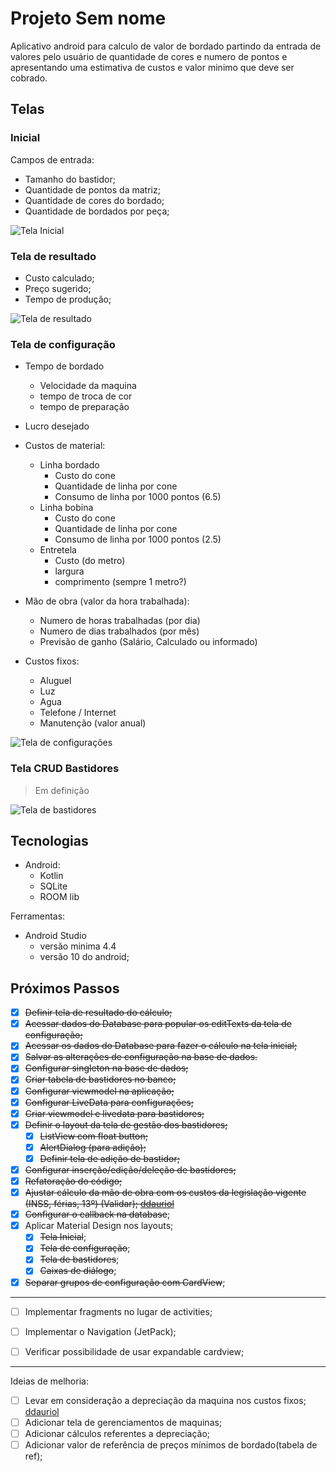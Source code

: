 # Projeto Sem nome

Aplicativo android para calculo de valor de bordado partindo da entrada de valores pelo usuário de quantidade de cores e numero de pontos e apresentando uma estimativa de custos e valor minimo que deve ser cobrado.

## Telas

### Inicial

Campos de entrada:

- Tamanho do bastidor;
- Quantidade de pontos da matriz;
- Quantidade de cores do bordado;
- Quantidade de bordados por peça;

![Tela Inicial](TelaInicial.jpg)

### Tela de resultado

- Custo calculado;
- Preço sugerido;
- Tempo de produção;

![Tela de resultado](Resultado.jpg)

### Tela de configuração

- Tempo de bordado
  - Velocidade da maquina
  - tempo de troca de cor
  - tempo de preparação

- Lucro desejado

- Custos de material:
  - Linha bordado
    - Custo do cone
    - Quantidade de linha por cone
    - Consumo de linha por 1000 pontos (6.5)
  - Linha bobina
    - Custo do cone
    - Quantidade de linha por cone
    - Consumo de linha por 1000 pontos (2.5)
  - Entretela
    - Custo (do metro)
    - largura
    - comprimento (sempre 1 metro?)

- Mão de obra (valor da hora trabalhada):
  - Numero de horas trabalhadas (por dia)
  - Numero de dias trabalhados (por mês)
  - Previsão de ganho (Salário, Calculado ou informado)

- Custos fixos:
  - Aluguel
  - Luz
  - Agua
  - Telefone / Internet
  - Manutenção (valor anual)

![Tela de configurações](Configuracoes.jpg)

### Tela CRUD Bastidores

> Em definição

![Tela de bastidores](Bastidores.jpg)

## Tecnologias

- Android:
  - Kotlin
  - SQLite
  - ROOM lib

Ferramentas:

- Android Studio
  - versão minima 4.4
  - versão 10 do android;

## Próximos Passos

- [X] ~~Definir tela de resultado do cálculo;~~
- [X] ~~Acessar dados do Database para popular os editTexts da tela de configuração;~~
- [X] ~~Acessar os dados do Database para fazer o cálculo na tela inicial;~~
- [X] ~~Salvar as alterações de configuração na base de dados.~~
- [X] ~~Configurar singleton na base de dados;~~
- [X] ~~Criar tabela de bastidores no banco;~~
- [X] ~~Configurar viewmodel na aplicação;~~
- [X] ~~Configurar LiveData para configurações;~~
- [X] ~~Criar viewmodel e livedata para bastidores;~~
- [X] ~~Definir o layout da tela de gestão dos bastidores;~~
  - [X] ~~ListView com float button;~~
  - [X] ~~AlertDialog (para adição);~~
  - [X] ~~Definir tela de adição de bastidor;~~
- [X] ~~Configurar inserção/edição/deleção de bastidores;~~
- [X] ~~Refatoração do código;~~
- [X] ~~Ajustar cálculo da mão de obra com os custos da legislação vigente (INSS, férias, 13º) (Validar); [ddauriol](https://www.twitch.tv/ddauriol)~~
- [X] ~~Configurar o callback na database~~;
- [X] Aplicar Material Design nos layouts;
  - [X] ~~Tela Inicial~~;
  - [X] ~~Tela de configuração~~;
  - [X] ~~Tela de bastidores~~;
  - [X] ~~Caixas de diálogo~~;
- [X] ~~Separar grupos de configuração com CardView~~;

----

- [ ] Implementar fragments no lugar de activities;
- [ ] Implementar o Navigation (JetPack);
- [ ] Verificar possibilidade de usar expandable cardview;


----
Ideias de melhoria:

- [ ] Levar em consideração a depreciação da maquina nos custos fixos; [ddauriol](https://www.twitch.tv/ddauriol)
 - [ ] Adicionar tela de gerenciamentos de maquinas;
 - [ ] Adicionar cálculos referentes a depreciação;
- [ ] Adicionar valor de referência de preços mínimos de bordado(tabela de ref);
